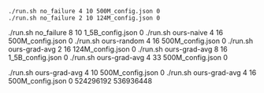 ```
./run.sh no_failure 4 10 500M_config.json 0
./run.sh no_failure 2 10 124M_config.json 0
```

./run.sh no_failure 8 10 1_5B_config.json 0
./run.sh ours-naive 4 16 500M_config.json 0
./run.sh ours-random 4 16 500M_config.json 0
./run.sh ours-grad-avg 2 16 124M_config.json 0
./run.sh ours-grad-avg 8 16 1_5B_config.json 0
./run.sh ours-grad-avg 4 33 500M_config.json 0

./run.sh ours-grad-avg 4 10 500M_config.json 0
./run.sh ours-grad-avg 4 16 500M_config.json 0
524296192
536936448
